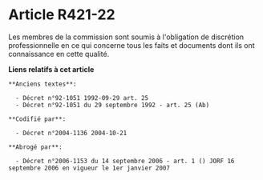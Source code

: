 # Article R421-22

Les membres de la commission sont soumis à l'obligation de discrétion professionnelle en ce qui concerne tous les faits et
documents dont ils ont connaissance en cette qualité.

**Liens relatifs à cet article**

	**Anciens textes**:

	  - Décret n°92-1051 1992-09-29 art. 25
	  - Décret n°92-1051 du 29 septembre 1992 - art. 25 (Ab)

	**Codifié par**:

	  - Décret n°2004-1136 2004-10-21

	**Abrogé par**:

	  - Décret n°2006-1153 du 14 septembre 2006 - art. 1 () JORF 16 septembre 2006 en vigueur le 1er janvier 2007
